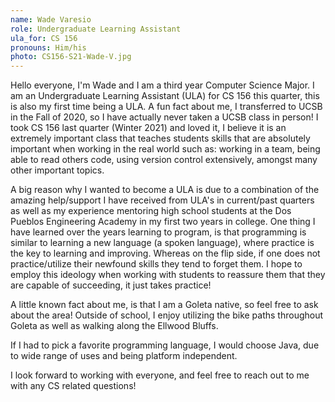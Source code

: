 ```yaml
---
name: Wade Varesio
role: Undergraduate Learning Assistant
ula_for: CS 156
pronouns: Him/his
photo: CS156-S21-Wade-V.jpg
---
```

Hello everyone, I'm Wade and I am a third year Computer Science Major. I am an Undergraduate Learning Assistant (ULA) for CS 156 this quarter, this is also my first time being a ULA. A fun fact about me, I transferred to UCSB in the Fall of 2020, so I have actually never taken a UCSB class in person! I took CS 156 last quarter (Winter 2021) and loved it, I believe it is an extremely important class that teaches students skills that are absolutely important when working in the real world such as: working in a team, being able to read others code, using version control extensively, amongst many other important topics.

A big reason why I wanted to become a ULA is due to a combination of the amazing help/support I have received from ULA's in current/past quarters as well as my experience mentoring high school students at the Dos Pueblos Engineering Academy in my first two years in college. One thing I have learned over the years learning to program, is that programming is similar to learning a new language (a spoken language), where practice is the key to learning and improving. Whereas on the flip side, if one does not practice/utilize their newfound skills they tend to forget them. I hope to employ this ideology when working with students to reassure them that they are capable of succeeding, it just takes practice!

A little known fact about me, is that I am a Goleta native, so feel free to ask about the area! Outside of school, I enjoy utilizing the bike paths throughout Goleta as well as walking along the Ellwood Bluffs.

If I had to pick a favorite programming language, I would choose Java, due to wide range of uses and being platform independent.

I look forward to working with everyone, and feel free to reach out to me with any CS related questions!
